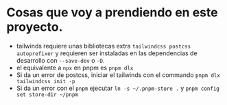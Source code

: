 # Cosas que voy a prendiendo en este proyecto.
- tailwinds requiere unas bibliotecas extra `tailwindcss postcss autoprefixer` y requieren ser instaladas en las dependencias de desarrollo con `--save-dev` o `-D`.
- el equivalente a `npx` en pnpm es `pnpm dlx`
- Si da un error de postcss, iniciar el tailwinds con el commando `pnpm dlx tailwindcss init -p`
- Si da un error con el `pnpm` ejecutar `ln -s ~/.pnpm-store .` y `pnpm config set store-dir ~/pnpm`